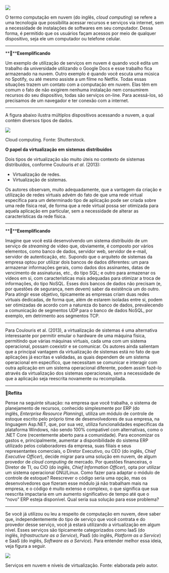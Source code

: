 [![](https://ampli-images.s3.amazonaws.com/production/a3b709a5-6eed-405a-a976-d80fe6516ff9/original)](https://ampli-images.s3.amazonaws.com/production/a3b709a5-6eed-405a-a976-d80fe6516ff9/original)

O termo computação em nuvem (do inglês, _cloud computing_) se refere a uma tecnologia que possibilita acessar recursos e serviços via internet, sem a necessidade de instalações de softwares em seu computador. Dessa forma, é permitido que os usuários façam acessos por meio de qualquer dispositivo, seja ele um computador ou telefone celular.

______

**📝****Exemplificando**

Um exemplo de utilização de serviços em nuvem é quando você edita um trabalho da universidade utilizando o Google Docs e esse trabalho fica armazenado na nuvem. Outro exemplo é quando você escuta uma música no Spotify, ou até mesmo assiste a um filme no Netflix. Todas essas situações trazem um contato com a computação em nuvem. Elas têm em comum o fato de não exigirem nenhuma instalação nem consumirem recursos do seu dispositivo, todas são serviços on-line. Para acessá-los, só precisamos de um navegador e ter conexão com a internet.

______

A figura abaixo ilustra múltiplos dispositivos acessando a nuvem, a qual contém diversos tipos de dados.

[![](https://ampli-images.s3.amazonaws.com/production/e28db9ff-e5d6-488e-a8ee-865df760e9c9/original)](https://ampli-images.s3.amazonaws.com/production/e28db9ff-e5d6-488e-a8ee-865df760e9c9/original)

Cloud computing. Fonte: Shutterstock.

**O papel da virtualização em sistemas distribuídos**

Dois tipos de virtualização são muito úteis no contexto de sistemas distribuídos, conforme Coulouris _et al_. (2013):

- Virtualização de redes.
- Virtualização de sistemas.

Os autores observam, muito adequadamente, que a vantagem da criação e utilização de redes virtuais advém do fato de que uma rede virtual específica para um determinado tipo de aplicação pode ser criada sobre uma rede física real, de forma que a rede virtual possa ser otimizada para aquela aplicação em particular, sem a necessidade de alterar as características da rede física.

_______

**📝****Exemplificando**

Imagine que você está desenvolvendo um sistema distribuído de um serviço de _streaming_ de vídeo que, obviamente, é composto por vários elementos, como banco de dados, servidor web, servidor de e-mail, servidor de autenticação, etc. Supondo que o arquiteto de sistemas da empresa optou por utilizar dois bancos de dados diferentes: um para armazenar informações gerais, como dados dos assinantes, datas de vencimento de assinaturas, etc., do tipo SQL; e outro para armazenar os vídeos em si, com características mais adequadas para otimizar a troca de informações, do tipo NoSQL. Esses dois bancos de dados não precisam (e, por questões de segurança, nem devem) saber da existência um do outro. Para atingir esse objetivo, tipicamente as empresas criam duas redes virtuais dedicadas, de forma que, além de estarem isoladas entre si, podem ser otimizadas de acordo com a natureza do banco de dados, prevalecendo a comunicação de segmentos UDP para o banco de dados NoSQL, por exemplo, em detrimento aos segmentos TCP.

_______

Para Coulouris et al. (2013), a virtualização de sistemas é uma alternativa interessante por permitir emular o hardware de uma máquina física, permitindo que várias máquinas virtuais, cada uma com um sistema operacional, possam coexistir e se comunicar. Os autores ainda salientam que a principal vantagem da virtualização de sistemas está no fato de que aplicações já escritas e validadas, as quais dependem de um sistema operacional em específico, que necessitam se comunicar e interagir com outra aplicação em um sistema operacional diferente, podem assim fazê-lo através da virtualização dos sistemas operacionais, sem a necessidade de que a aplicação seja reescrita novamente ou recompilada.

_______

**💭Reflita**

Pense na seguinte situação: na empresa que você trabalha, o sistema de planejamento de recursos, conhecido simplesmente por ERP (do inglês, _Enterprise Resource Planning_), utiliza um módulo de controle de estoque escrito pelo próprio time de desenvolvedores de sua empresa, na linguagem Asp.NET, que, por sua vez, utiliza funcionalidades específicas da plataforma Windows, não sendo 100% compatível com alternativas, como o .NET Core (recentemente aberto para a comunidade). Para economizar os gastos e, principalmente, aumentar a disponibilidade do sistema ERP utilizado pelos colaboradores da empresa, suas filiais e seus representantes comerciais, o Diretor Executivo, ou CEO (do inglês, _Chief Executive Officer_), decide migrar para uma solução em nuvem, de algum provedor de _cloud computing_ de mercado. Por questões financeiras, o Diretor de TI, ou CIO (do inglês, _Chief Information Officer_), opta por utilizar um sistema operacional GNU/Linux. Como fazer para adaptar o módulo de controle de estoque? Reescrever o código seria uma opção, mas os desenvolvedores que fizeram esse módulo já não trabalham mais na empresa, e o código é muito extenso e complexo, o que significa que sua reescrita impactaria em um aumento significativo de tempo até que o “novo” ERP esteja disponível. Qual seria sua solução para esse problema?

_______

Se você já utilizou ou leu a respeito de computação em nuvem, deve saber que, independentemente do tipo de serviço que você contrata e do provedor desse serviço, você já estará utilizando a virtualização em algum nível. Esses serviços são tipicamente categorizados como IaaS (do inglês, _Infrastructure as a Service_), PaaS (do inglês, _Platform as a Service_) e SaaS (do inglês, _Software as a Service_). Para entender melhor essa ideia, veja figura a seguir.

[![](https://ampli-images.s3.amazonaws.com/production/da347bbe-8105-4a53-8435-af2a82979910/original)](https://ampli-images.s3.amazonaws.com/production/da347bbe-8105-4a53-8435-af2a82979910/original)

Serviços em nuvem e níveis de virtualização. Fonte: elaborada pelo autor.